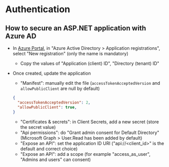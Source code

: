# Authentication

## How to secure an ASP.NET application with Azure AD

* In [Azure Portal](https://portal.azure.com/), in "Azure Active Directory > Application registrations",
select "New registration" (only the name is mandatory)
  * Copy the values of "Application (client) ID", "Directory (tenant) ID"
* Once created, update the application
  * "Manifest": manually edit the file (`accessTokenAcceptedVersion` and `allowPublicClient` are null by default)

  ```json
  {
    "accessTokenAcceptedVersion": 2,
    "allowPublicClient": true,
  }
  ```

  * "Certificates & secrets": in Client Secrets, add a new secret (store the secret value)
  * "Api permissions": do "Grant admin consent for Default Directory" (Microsoft Graph > User.Read has been added by default)
  * "Expose an API": set the application ID URI ("api://<client_id>" is the default and correct choice)
  * "Expose an API": add a scope (for example "access_as_user", "Admins and users" can consent)
